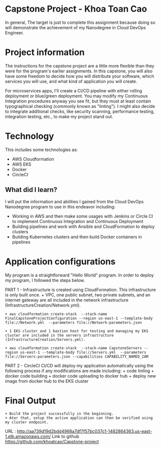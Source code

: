 # Capstone Project - Khoa Toan Cao
In general, The target is just to complete this assignment because doing so will demonstrate the achievement of my Nanodegree in Cloud DevOps Engineer.

# Project information 
The instructions for the capstone project are a little more flexible than they were for the program's earlier assignments. In this capstone, you will also have some freedom to decide how you will distribute your software, which services you will use, and what kind of application you will create.

For microservices apps, I'll create a CI/CD pipeline with either rolling deployment or blue/green deployment. You may modify my Continuous Integration procedures anyway you see fit, but they must at least contain typographical checking (commonly known as "linting"). I might also decide to integrate additional checks, like security scanning, performance testing, integration testing, etc., to make my project stand out.

# Technology
This includes some technologies as:
+ AWS Cloudformation
+ AWS EKS
+ Docker
+ CircleCI 

## What did I learn?
I will put the information and abilities I gained from the Cloud DevOps Nanodegree program to use in this endeavor including:
+ Working in AWS and then make some usages with Jenkins or Circle CI to implement Continuous Integration and Continuous Deployment
+ Building pipelines and work with Ansible and CloudFormation to deploy clusters
+ Building Kubernetes clusters and then build Docker containers in pipelines


# Application configurations

My program is a straightforward "Hello World" program. In order to deploy my program, I followed the steps below.

PART 1 - Infrastructure is created using CloudFormation. This infrastructure is only built once.
    + VPC, one public subnet, two private subnets, and an internet gateway are all included in the network infrastructure (InfrastructureCreation/Network.yml).

    + aws cloudformation create-stack  --stack-name FinalCapstoneProjectConfiguration --region us-east-1 --template-body file://Network.yml  --parameters file://Network-parameters.json

    + 1 EKS cluster and 1 bastion host for testing and managing my EKS cluster are included in the servers infrastructure (InfrastructureCreation/Servers.yml).

    + aws cloudformation create-stack  --stack-name CapstoneServers --region us-east-1 --template-body file://Servers.yml  --parameters file://Servers-parameters.json --capabilities CAPABILITY_NAMED_IAM

PART 2 - CircleCI CI/CD will deploy my application automatically using the following process if any modifications are made including:
    + code linting
    + docker code building
    + docker code uploading to docker hub
    + deploy new image from docker hub to the EKS cluster

# Final Output
    + Build the project successfully in the beginning. 
    + Ater that, setup the active application can then be verified using my cluster endpoint.

URL : http://aa739d19d2bdd4968a7df7f57bc037c1-1482864363.us-east-1.elb.amazonaws.com/
Link to github
https://github.com/khoatcao/Capstone-project

